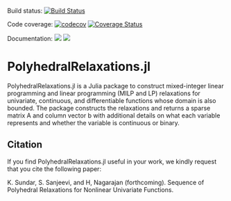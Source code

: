 Build status: [![Build Status](https://travis-ci.org/sujeevraja/PolyhedralRelaxations.jl.svg?branch=master)](https://travis-ci.org/sujeevraja/PolyhedralRelaxations.jl) 

Code coverage: [![codecov](https://codecov.io/gh/sujeevraja/PolyhedralRelaxations.jl/branch/master/graph/badge.svg)](https://codecov.io/gh/sujeevraja/PolyhedralRelaxations.jl)
[![Coverage Status](https://coveralls.io/repos/github/sujeevraja/PolyhedralRelaxations.jl/badge.svg?branch=master)](https://coveralls.io/github/sujeevraja/PolyhedralRelaxations.jl?branch=master)

Documentation: [![](https://img.shields.io/badge/docs-stable-blue.svg)](https://sujeevraja.github.io/PolyhedralRelaxations.jl/stable/)
[![](https://img.shields.io/badge/docs-latest-blue.svg)](https://sujeevraja.github.io/PolyhedralRelaxations.jl/latest/)

# PolyhedralRelaxations.jl
PolyhedralRelaxations.jl is a Julia package to construct mixed-integer linear programming and linear programming (MILP and LP) relaxations for univariate, continuous, and differentiable functions whose domain is also bounded. The package constructs the relaxations and returns a sparse matrix A and column vector b with additional details on what each variable represents and whether the variable is continuous or binary. 

## Citation
If you find PolyhedralRelaxations.jl useful in your work, we kindly request that you cite the following paper: 

K. Sundar, S. Sanjeevi, and H, Nagarajan (forthcoming). Sequence of Polyhedral Relaxations for Nonlinear Univariate Functions.





